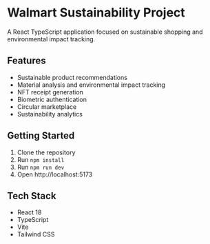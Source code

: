 # Walmart Sustainability Project

A React TypeScript application focused on sustainable shopping and environmental impact tracking.

## Features
- Sustainable product recommendations
- Material analysis and environmental impact tracking
- NFT receipt generation
- Biometric authentication
- Circular marketplace
- Sustainability analytics

## Getting Started
1. Clone the repository
2. Run `npm install`
3. Run `npm run dev`
4. Open http://localhost:5173

## Tech Stack
- React 18
- TypeScript
- Vite
- Tailwind CSS
